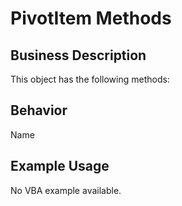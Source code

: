 # PivotItem Methods

## Business Description
This object has the following methods:

## Behavior
Name

## Example Usage
No VBA example available.